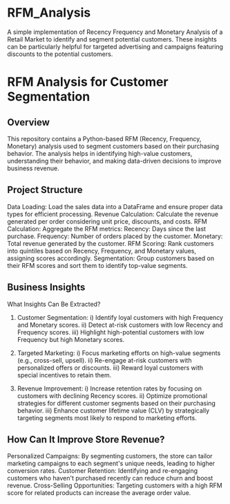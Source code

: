 # RFM_Analysis
A simple implementation of Recency Frequency and Monetary Analysis of a Retail Market to identify and segment potential customers. These insights can be particularly helpful for targeted advertising and campaigns featuring discounts to the potential customers.

# RFM Analysis for Customer Segmentation
## Overview
This repository contains a Python-based RFM (Recency, Frequency, Monetary) analysis used to segment customers based on their purchasing behavior. The analysis helps in identifying high-value customers, understanding their behavior, and making data-driven decisions to improve business revenue.

## Project Structure
Data Loading: Load the sales data into a DataFrame and ensure proper data types for efficient processing.
Revenue Calculation: Calculate the revenue generated per order considering unit price, discounts, and costs.
RFM Calculation: Aggregate the RFM metrics:
Recency: Days since the last purchase.
Frequency: Number of orders placed by the customer.
Monetary: Total revenue generated by the customer.
RFM Scoring: Rank customers into quintiles based on Recency, Frequency, and Monetary values, assigning scores accordingly.
Segmentation: Group customers based on their RFM scores and sort them to identify top-value segments.

## Business Insights
What Insights Can Be Extracted?
1. Customer Segmentation:
  i) Identify loyal customers with high Frequency and Monetary scores.
 ii) Detect at-risk customers with low Recency and Frequency scores.
iii) Highlight high-potential customers with low Frequency but high Monetary scores.

2. Targeted Marketing:
  i) Focus marketing efforts on high-value segments (e.g., cross-sell, upsell).
 ii) Re-engage at-risk customers with personalized offers or discounts.
iii) Reward loyal customers with special incentives to retain them.

3. Revenue Improvement:
i) Increase retention rates by focusing on customers with declining Recency scores.
ii) Optimize promotional strategies for different customer segments based on their purchasing behavior.
iii) Enhance customer lifetime value (CLV) by strategically targeting segments most likely to respond to marketing efforts.


## How Can It Improve Store Revenue?
Personalized Campaigns: By segmenting customers, the store can tailor marketing campaigns to each segment's unique needs, leading to higher conversion rates.
Customer Retention: Identifying and re-engaging customers who haven't purchased recently can reduce churn and boost revenue.
Cross-Selling Opportunities: Targeting customers with a high RFM score for related products can increase the average order value.
